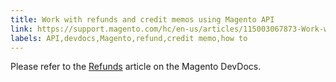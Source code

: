 ```yaml
---
title: Work with refunds and credit memos using Magento API
link: https://support.magento.com/hc/en-us/articles/115003067873-Work-with-refunds-and-credit-memos-using-Magento-API
labels: API,devdocs,Magento,refund,credit memo,how to
---
```


Please refer to the [Refunds](https://devdocs.magento.com/guides/v2.2/rest/modules/sales/refunds.html) article on the Magento DevDocs.

